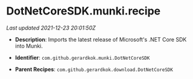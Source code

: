 # DotNetCoreSDK.munki.recipe

_Last updated 2021-12-23 20:01:50Z_

- **Description**: Imports the latest release of Microsoft's .NET Core SDK into Munki.

- **Identifier**: `com.github.gerardkok.munki.DotNetCoreSDK`

- **Parent Recipes**: `com.github.gerardkok.download.DotNetCoreSDK`
